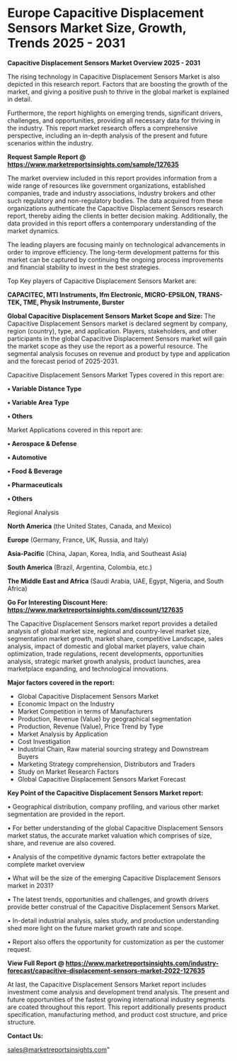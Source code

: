  # Europe Capacitive Displacement Sensors Market Size, Growth, Trends 2025 - 2031

<Strong> Capacitive Displacement Sensors Market Overview 2025 - 2031</strong>

The rising technology in Capacitive Displacement Sensors Market is also depicted in this research report. Factors that are boosting the growth of the market, and giving a positive push to thrive in the global market is explained in detail.

Furthermore, the report highlights on emerging trends, significant drivers, challenges, and opportunities, providing all necessary data for thriving in the industry. This report market research offers a comprehensive perspective, including an in-depth analysis of the present and future scenarios within the industry.

<strong>Request Sample Report @ <a href=https://www.marketreportsinsights.com/sample/127635>https://www.marketreportsinsights.com/sample/127635</a></strong>

The market overview included in this report provides information from a wide range of resources like government organizations, established companies, trade and industry associations, industry brokers and other such regulatory and non-regulatory bodies. The data acquired from these organizations authenticate the Capacitive Displacement Sensors research report, thereby aiding the clients in better decision making. Additionally, the data provided in this report offers a contemporary understanding of the market dynamics.

The leading players are focusing mainly on technological advancements in order to improve efficiency. The long-term development patterns for this market can be captured by continuing the ongoing process improvements and financial stability to invest in the best strategies.

Top Key players of Capacitive Displacement Sensors Market are:

<strong>CAPACITEC, MTI Instruments, Ifm Electronic, MICRO-EPSILON, TRANS-TEK, TME, Physik Instrumente, Burster</strong>

<strong><b>Global Capacitive Displacement Sensors Market Scope and Size:</b></strong>
The Capacitive Displacement Sensors market is declared segment by company, region (country), type, and application. Players, stakeholders, and other participants in the global Capacitive Displacement Sensors market will gain the market scope as they use the report as a powerful resource. The segmental analysis focuses on revenue and product by type and application and the forecast period of 2025-2031.

Capacitive Displacement Sensors Market Types covered in this report are:

<strong>• Variable Distance Type

• Variable Area Type

• Others</strong>

Market Applications covered in this report are:

<strong>• Aerospace & Defense

• Automotive

• Food & Beverage

• Pharmaceuticals

• Others</strong> 

Regional Analysis

<strong>North America</strong> (the United States, Canada, and Mexico)

<strong>Europe</strong> (Germany, France, UK, Russia, and Italy)

<strong>Asia-Pacific</strong> (China, Japan, Korea, India, and Southeast Asia)

<strong>South America</strong> (Brazil, Argentina, Colombia, etc.)

<strong>The Middle East and Africa</strong> (Saudi Arabia, UAE, Egypt, Nigeria, and South Africa)

<strong>Go For Interesting Discount Here: <a href=https://www.marketreportsinsights.com/discount/127635>https://www.marketreportsinsights.com/discount/127635</a></strong>

The Capacitive Displacement Sensors market report provides a detailed analysis of global market size, regional and country-level market size, segmentation market growth, market share, competitive Landscape, sales analysis, impact of domestic and global market players, value chain optimization, trade regulations, recent developments, opportunities analysis, strategic market growth analysis, product launches, area marketplace expanding, and technological innovations.

<strong><b>Major factors covered in the report:</b></strong>
<ul>
  <li>Global Capacitive Displacement Sensors Market </li>
  <li>Economic Impact on the Industry</li>
  <li>Market Competition in terms of Manufacturers</li>
  <li>Production, Revenue (Value) by geographical segmentation</li>
  <li>Production, Revenue (Value), Price Trend by Type</li>
  <li>Market Analysis by Application</li>
  <li>Cost Investigation</li>
  <li>Industrial Chain, Raw material sourcing strategy and Downstream Buyers</li>
  <li>Marketing Strategy comprehension, Distributors and Traders</li>
  <li>Study on Market Research Factors</li>
  <li>Global Capacitive Displacement Sensors Market Forecast</li>
</ul>

<strong><b>Key Point of the Capacitive Displacement Sensors Market report:</b></strong>

• Geographical distribution, company profiling, and various other market segmentation are provided in the report.

• For better understanding of the global Capacitive Displacement Sensors market status, the accurate market valuation which comprises of size, share, and revenue are also covered.

• Analysis of the competitive dynamic factors better extrapolate the complete market overview

• What will be the size of the emerging Capacitive Displacement Sensors market in 2031?

• The latest trends, opportunities and challenges, and growth drivers provide better construal of the Capacitive Displacement Sensors Market.

• In-detail industrial analysis, sales study, and production understanding shed more light on the future market growth rate and scope.

• Report also offers the opportunity for customization as per the customer request.

<strong><b>View Full Report @ <a href=https://www.marketreportsinsights.com/industry-forecast/capacitive-displacement-sensors-market-2022-127635>https://www.marketreportsinsights.com/industry-forecast/capacitive-displacement-sensors-market-2022-127635</a></b></strong>


At last, the Capacitive Displacement Sensors Market report includes investment come analysis and development trend analysis. The present and future opportunities of the fastest growing international industry segments are coated throughout this report. This report additionally presents product specification, manufacturing method, and product cost structure, and price structure.

<strong>Contact Us:</strong>

sales@marketreportsinsights.com"
